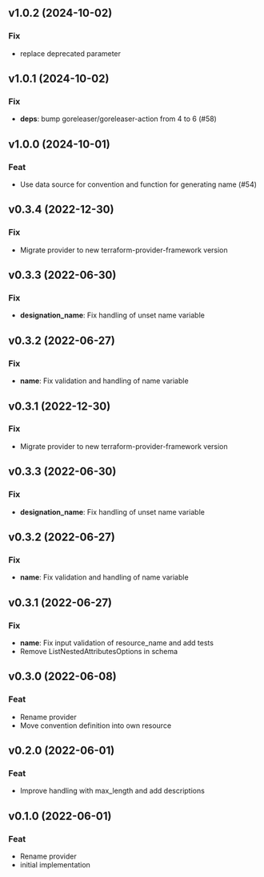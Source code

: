 ## v1.0.2 (2024-10-02)

### Fix

- replace deprecated parameter

## v1.0.1 (2024-10-02)

### Fix

- **deps**: bump goreleaser/goreleaser-action from 4 to 6 (#58)

## v1.0.0 (2024-10-01)

### Feat

- Use data source for convention and function for generating name (#54)

## v0.3.4 (2022-12-30)

### Fix

- Migrate provider to new terraform-provider-framework version

## v0.3.3 (2022-06-30)

### Fix

- **designation_name**: Fix handling of unset name variable

## v0.3.2 (2022-06-27)

### Fix

- **name**: Fix validation and handling of name variable

## v0.3.1 (2022-12-30)

### Fix

- Migrate provider to new terraform-provider-framework version

## v0.3.3 (2022-06-30)

### Fix

- **designation_name**: Fix handling of unset name variable

## v0.3.2 (2022-06-27)

### Fix

- **name**: Fix validation and handling of name variable

## v0.3.1 (2022-06-27)

### Fix

- **name**: Fix input validation of resource_name and add tests
- Remove ListNestedAttributesOptions in schema

## v0.3.0 (2022-06-08)

### Feat

- Rename provider
- Move convention definition into own resource

## v0.2.0 (2022-06-01)

### Feat

- Improve  handling with max_length and add descriptions

## v0.1.0 (2022-06-01)

### Feat

- Rename provider
- initial implementation
